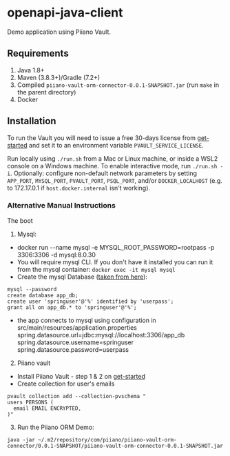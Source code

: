 # openapi-java-client

Demo application using Piiano Vault.

## Requirements

1. Java 1.8+
2. Maven (3.8.3+)/Gradle (7.2+)
3. Compiled `piiano-vault-orm-connector-0.0.1-SNAPSHOT.jar` (run `make` in the parent directory)
4. Docker

## Installation

To run the Vault you will need to issue a free 30-days license from [get-started](https://piiano.com/docs/guides/get-started) and set it to an environment variable `PVAULT_SERVICE_LICENSE`. 

Run locally using `./run.sh` from a Mac or Linux machine, or inside a WSL2 console on a Windows machine.
To enable interactive mode, run `./run.sh -i`.
Optionally: configure non-default network parameters by setting `APP_PORT`, `MYSQL_PORT`, `PVAULT_PORT`, `PSQL_PORT`, and/or `DOCKER_LOCALHOST` (e.g. to 172.17.0.1 if `host.docker.internal` isn't working).

### Alternative Manual Instructions

The boot
1. Mysql:
- docker run --name mysql -e MYSQL_ROOT_PASSWORD=rootpass -p 3306:3306  -d  mysql:8.0.30
- You will require mysql CLI. If you don't have it installed you can run it from the mysql container: `docker exec -it mysql mysql`
- Create the mysql Database ([taken from here](https://spring.io/guides/gs/accessing-data-mysql/#initial)):
```
mysql --password
create database app_db;
create user 'springuser'@'%' identified by 'userpass';
grant all on app_db.* to 'springuser'@'%';
```
- the app connects to mysql using configuration in src/main/resources/application.properties
      spring.datasource.url=jdbc:mysql://localhost:3306/app_db
      spring.datasource.username=springuser
      spring.datasource.password=userpass

2. Piiano vault
- Install Piiano Vault - step 1 & 2 on [get-started](https://piiano.com/docs/guides/get-started)
- Create collection for user's emails
```
pvault collection add --collection-pvschema "
users PERSONS (
  email EMAIL ENCRYPTED,
)"
```

3. Run the Piiano ORM Demo:
```
java -jar ~/.m2/repository/com/piiano/piiano-vault-orm-connector/0.0.1-SNAPSHOT/piiano-vault-orm-connector-0.0.1-SNAPSHOT.jar
```
